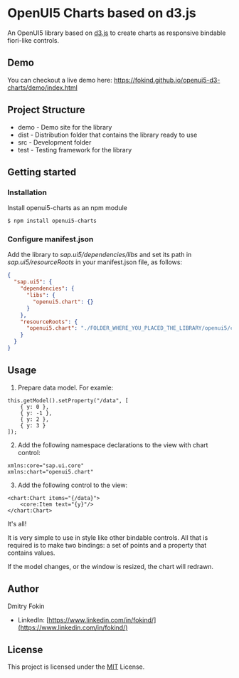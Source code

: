 # OpenUI5 Charts based on d3.js

An OpenUI5 library based on [d3.js](https://github.com/d3/d3) to create charts as responsive bindable fiori-like controls.

## Demo

You can checkout a live demo here: https://fokind.github.io/openui5-d3-charts/demo/index.html

## Project Structure

- demo - Demo site for the library
- dist - Distribution folder that contains the library ready to use
- src - Development folder
- test - Testing framework for the library

## Getting started

### Installation

Install openui5-charts as an npm module

```sh
$ npm install openui5-charts
```

### Configure manifest.json

Add the library to _sap.ui5/dependencies/libs_ and set its path in _sap.ui5/resourceRoots_ in your manifest.json file, as follows:

```json
{
  "sap.ui5": {
    "dependencies": {
      "libs": {
        "openui5.chart": {}
      }
    },
    "resourceRoots": {
      "openui5.chart": "./FOLDER_WHERE_YOU_PLACED_THE_LIBRARY/openui5/chart/"
    }
  }
}
```

## Usage

1. Prepare data model. For examle:

```
this.getModel().setProperty("/data", [
	{ y: 0 },
	{ y: -1 },
	{ y: 2 },
	{ y: 3 }
]);
```

2. Add the following namespace declarations to the view with chart control:

```
xmlns:core="sap.ui.core"
xmlns:chart="openui5.chart"
```

3. Add the following control to the view:

```
<chart:Chart items="{/data}">
	<core:Item text="{y}"/>
</chart:Chart>
```

It's all!

It is very simple to use in style like other bindable controls. All that is required is to make two bindings: a set of points and a property that contains values.

If the model changes, or the window is resized, the chart will redrawn.

## Author

Dmitry Fokin

- LinkedIn: [https://www.linkedin.com/in/fokind/](https://www.linkedin.com/in/fokind/)

## License

This project is licensed under the [MIT](LICENSE) License.
